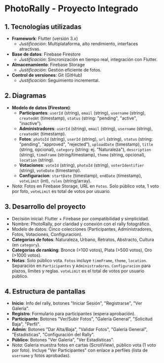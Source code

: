 # PhotoRally - Proyecto Integrado

## 1. Tecnologías utilizadas
- **Framework**: Flutter (versión 3.x)  
  - *Justificación*: Multiplataforma, alto rendimiento, interfaces atractivas.  
- **Base de datos**: Firebase Firestore  
  - *Justificación*: Sincronización en tiempo real, integración con Flutter.  
- **Almacenamiento**: Firebase Storage  
  - *Justificación*: Gestión eficiente de fotos.  
- **Control de versiones**: Git (GitHub)  
  - *Justificación*: Seguimiento incremental.  

## 2. Diagramas
- **Modelo de datos (Firestore)**:  
  - **Participantes**: `userId` (string), `email` (string), `username` (string), `createdAt` (timestamp), `status` (string: "pending", "active", "inactive").  
  - **Administradores**: `userId` (string), `email` (string), `username` (string), `createdAt` (timestamp).  
  - **Fotos**: `photoId` (string), `userId` (string), `url` (string), `status` (string: "pending", "approved", "rejected"), `uploadDate` (timestamp), `title` (string, opcional), `category` (string: ej. "Naturaleza"), `description` (string), `timeFrame` (string/timestamp), `theme` (string, opcional), `location` (string).  
  - **Votaciones**: `voteId` (string), `photoId` (string), `voterIdentifier` (string), `voteDate` (timestamp).  
  - **Configuracion**: `startDate` (timestamp), `endDate` (timestamp), `voteLimit` (int), `rules` (string/array).  
- *Nota*: Fotos en Firebase Storage, URL en `Fotos`. Solo público vota, 1 voto por foto, `voteLimit` es total de votos por usuario.

## 3. Desarrollo del proyecto
- Decisión inicial: Flutter + Firebase por compatibilidad y simplicidad.  
- Nombre: PhotoRally, por claridad y conexión con el rally fotográfico.  
- Modelo de datos: Cinco colecciones (Participantes, Administradores, Fotos, Votaciones, Configuracion).  
- **Categorías de fotos**: Naturaleza, Urbano, Retratos, Abstracto, Cultura (en `category`).  
- **Categorías de ranking**: Bronce (>100 votos), Plata (>500 votos), Oro (>1000 votos).  
- **Notas**: Solo público vota. `Fotos` incluye `timeFrame`, `theme`, `location`. Separación en `Participantes` y `Administradores`. `Configuracion` para plazos, límites y reglas. `voteLimit` es el total de votos por usuario público.

## 4. Estructura de pantallas
- **Inicio**: Info del rally, botones "Iniciar Sesión", "Registrarse", "Ver Galería".  
- **Registro**: Formulario para participantes (espera aprobación).  
- **Participante**: Botones "Ver/Subir Fotos", "Galería General", "Solicitud Baja", "Perfil".  
- **Admin**: Botones "Dar Alta/Baja", "Validar Fotos", "Galería General", "Estadísticas", "Configuración del Rally".  
- **Público**: Botones "Ver Galería", "Ver Estadísticas".  
- *Nota*: Galería muestra fotos en cartas (ScrollView), público vota (1 voto por foto). Incluye "Ver Participantes" con enlace a perfiles (lista de `username` y fotos aprobadas).
